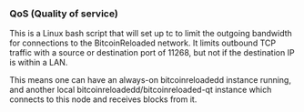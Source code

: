 ### QoS (Quality of service) ###

This is a Linux bash script that will set up tc to limit the outgoing bandwidth for connections to the BitcoinReloaded network. It limits outbound TCP traffic with a source or destination port of 11268, but not if the destination IP is within a LAN.

This means one can have an always-on bitcoinreloadedd instance running, and another local bitcoinreloadedd/bitcoinreloaded-qt instance which connects to this node and receives blocks from it.
